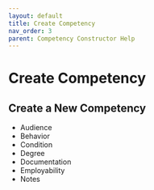 ```yaml
---
layout: default
title: Create Competency
nav_order: 3
parent: Competency Constructor Help
---
```

# Create Competency
## Create a New Competency

- Audience
- Behavior
- Condition
- Degree
- Documentation
- Employability
- Notes